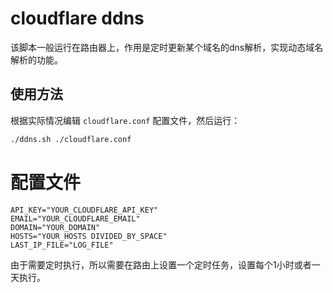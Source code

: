 # cloudflare ddns

该脚本一般运行在路由器上，作用是定时更新某个域名的dns解析，实现动态域名解析的功能。

## 使用方法

根据实际情况编辑 `cloudflare.conf` 配置文件，然后运行：

```bash
./ddns.sh ./cloudflare.conf
```

# 配置文件

```
API_KEY="YOUR_CLOUDFLARE_API_KEY"
EMAIL="YOUR_CLOUDFLARE_EMAIL"
DOMAIN="YOUR_DOMAIN"
HOSTS="YOUR_HOSTS DIVIDED_BY_SPACE"
LAST_IP_FILE="LOG_FILE"
```

由于需要定时执行，所以需要在路由上设置一个定时任务，设置每个1小时或者一天执行。